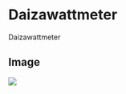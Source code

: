 # Daizawattmeter
Daizawattmeter

## Image
![](![top-page](https://github.com/DaisukeHirata/Daizawattmeter/blob/images/ipad_safari.jpg))